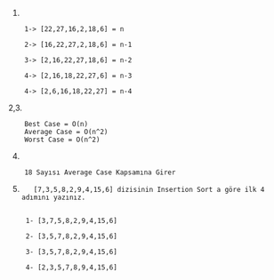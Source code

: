 1.

        1-> [22,27,16,2,18,6] = n

        2-> [16,22,27,2,18,6] = n-1

        3-> [2,16,22,27,18,6] = n-2

        4-> [2,16,18,22,27,6] = n-3

        4-> [2,6,16,18,22,27] = n-4



2,3.

        Best Case = O(n)
        Average Case = O(n^2)
        Worst Case = O(n^2)


4.

        18 Sayısı Average Case Kapsamına Girer





5.        [7,3,5,8,2,9,4,15,6] dizisinin Insertion Sort a göre ilk 4 adımını yazınız.


        1- [3,7,5,8,2,9,4,15,6]

        2- [3,5,7,8,2,9,4,15,6]

        3- [3,5,7,8,2,9,4,15,6]

        4- [2,3,5,7,8,9,4,15,6]
